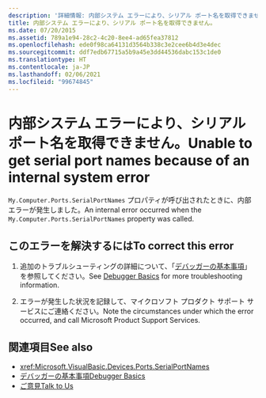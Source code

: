 ```yaml
---
description: '詳細情報: 内部システム エラーにより、シリアル ポート名を取得できません。'
title: 内部システム エラーにより、シリアル ポート名を取得できません。
ms.date: 07/20/2015
ms.assetid: 789a1e94-28c2-4c20-8ee4-ad65fea37812
ms.openlocfilehash: ede0f98ca64131d3564b338c3e2cee6b4d3e4dec
ms.sourcegitcommit: ddf7edb67715a5b9a45e3dd44536dabc153c1de0
ms.translationtype: HT
ms.contentlocale: ja-JP
ms.lasthandoff: 02/06/2021
ms.locfileid: "99674845"
---
```

# <a name="unable-to-get-serial-port-names-because-of-an-internal-system-error"></a><span data-ttu-id="e0adc-103">内部システム エラーにより、シリアル ポート名を取得できません。</span><span class="sxs-lookup"><span data-stu-id="e0adc-103">Unable to get serial port names because of an internal system error</span></span>

<span data-ttu-id="e0adc-104">`My.Computer.Ports.SerialPortNames` プロパティが呼び出されたときに、内部エラーが発生しました。</span><span class="sxs-lookup"><span data-stu-id="e0adc-104">An internal error occurred when the `My.Computer.Ports.SerialPortNames` property was called.</span></span>  
  
## <a name="to-correct-this-error"></a><span data-ttu-id="e0adc-105">このエラーを解決するには</span><span class="sxs-lookup"><span data-stu-id="e0adc-105">To correct this error</span></span>  
  
1. <span data-ttu-id="e0adc-106">追加のトラブルシューティングの詳細について、「[デバッガーの基本事項](/visualstudio/debugger/debugger-basics)」を参照してください。</span><span class="sxs-lookup"><span data-stu-id="e0adc-106">See [Debugger Basics](/visualstudio/debugger/debugger-basics) for more troubleshooting information.</span></span>  
  
2. <span data-ttu-id="e0adc-107">エラーが発生した状況を記録して、マイクロソフト プロダクト サポート サービスにご連絡ください。</span><span class="sxs-lookup"><span data-stu-id="e0adc-107">Note the circumstances under which the error occurred, and call Microsoft Product Support Services.</span></span>  
  
## <a name="see-also"></a><span data-ttu-id="e0adc-108">関連項目</span><span class="sxs-lookup"><span data-stu-id="e0adc-108">See also</span></span>

- <xref:Microsoft.VisualBasic.Devices.Ports.SerialPortNames>
- [<span data-ttu-id="e0adc-109">デバッガーの基本事項</span><span class="sxs-lookup"><span data-stu-id="e0adc-109">Debugger Basics</span></span>](/visualstudio/debugger/debugger-basics)
- [<span data-ttu-id="e0adc-110">ご意見</span><span class="sxs-lookup"><span data-stu-id="e0adc-110">Talk to Us</span></span>](/visualstudio/ide/feedback-options)
